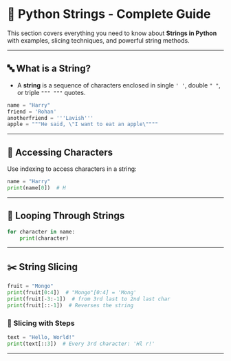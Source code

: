 # 📘 Python Strings - Complete Guide

This section covers everything you need to know about **Strings in Python** with examples, slicing techniques, and powerful string methods.

---

## 🔤 What is a String?
- A **string** is a sequence of characters enclosed in single `' '`, double `" "`, or triple `""" """` quotes.
```python
name = "Harry"
friend = 'Rohan'
anotherfriend = '''Lavish'''
apple = """He said, \"I want to eat an apple\""""
```

---

## 📌 Accessing Characters
Use indexing to access characters in a string:
```python
name = "Harry"
print(name[0])  # H
```

---

## 🔁 Looping Through Strings
```python
for character in name:
    print(character)
```

---

## ✂️ String Slicing
```python
fruit = "Mongo"
print(fruit[0:4])  # "Mongo"[0:4] = 'Mong'
print(fruit[-3:-1])  # from 3rd last to 2nd last char
print(fruit[::-1])  # Reverses the string
```

### 🔢 Slicing with Steps
```python
text = "Hello, World!"
print(text[::3])  # Every 3rd character: 'Hl r!'
```

---

